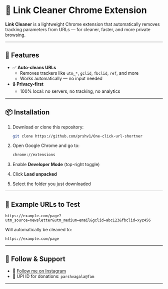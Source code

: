# 🔗 Link Cleaner Chrome Extension

**Link Cleaner** is a lightweight Chrome extension that automatically removes tracking parameters from URLs — for cleaner, faster, and more private browsing.

---

## 🚀 Features

- ✅ **Auto-cleans URLs**
  - Removes trackers like `utm_*`, `gclid`, `fbclid`, `ref`, and more
  - Works automatically — no input needed
- 🔒 **Privacy-first**
  - 100% local: no servers, no tracking, no analytics

---

## 📦 Installation

1. Download or clone this repository:
   ```bash
   git clone https://github.com/prshv1/One-click-url-shortner
2. Open Google Chrome and go to:
     ```bash
    chrome://extensions
3. Enable **Developer Mode** (top-right toggle)

4. Click **Load unpacked**

5. Select the folder you just downloaded

---

## 🧪 Example URLs to Test

```
https://example.com/page?utm_source=newsletter&utm_medium=email&gclid=abc123&fbclid=xyz456
```

Will automatically be cleaned to:

```
https://example.com/page
```

---

## 📱 Follow & Support

- 📸 [Follow me on Instagram](https://instagram.com/prshv.2)
- 💸 UPI ID for donations: `parshvagala@fam`

---
